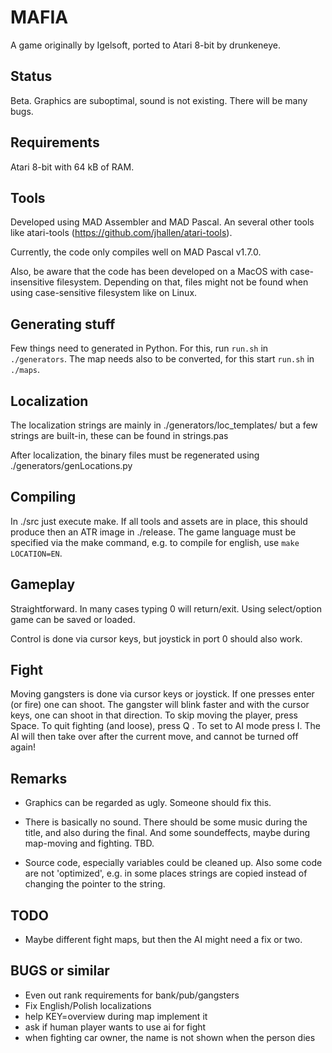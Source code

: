 # MAFIA

A game originally by Igelsoft, ported to Atari 8-bit by drunkeneye.

## Status

Beta. Graphics are suboptimal, sound is not existing.
There will be many bugs.


## Requirements

Atari 8-bit with 64 kB of RAM.


## Tools

Developed using MAD Assembler and MAD Pascal.
An several other tools like atari-tools (https://github.com/jhallen/atari-tools).

Currently, the code only compiles well on MAD Pascal v1.7.0.

Also, be aware that the code has been developed on a MacOS with
case-insensitive filesystem. Depending on that, files might not be
found when using case-sensitive filesystem like on Linux.



## Generating stuff

Few things need to generated in Python.  For this, run ```run.sh```
in ```./generators```.  The map needs also to be converted,
for this start ```run.sh``` in ```./maps```.


## Localization

The localization strings are mainly in ./generators/loc_templates/
but a few strings are built-in, these can be found in strings.pas 

After localization, the binary files must be regenerated using
./generators/genLocations.py


## Compiling 

In ./src just execute make. If all tools and assets are in place,
this should produce then an ATR image in ./release.
The game language must be specified via the make command,
e.g. to compile for english, use ```make LOCATION=EN```.


## Gameplay

Straightforward. In many cases typing 0 will return/exit.
Using select/option game can be saved or loaded.

Control is done via cursor keys, but joystick in port 0 should
also work. 


## Fight 

Moving gangsters is done via cursor keys or joystick.
If one presses enter (or fire) one can shoot. 
The gangster will blink faster and with the cursor keys,
one can shoot in that direction. 
To skip moving the player, press Space.
To quit fighting (and loose), press Q .
To set to AI mode press I. The AI will then take over after
the current move, and cannot be turned off again!



## Remarks

- Graphics can be regarded as ugly. Someone should fix this.

- There is basically no sound. There should be some music during
the title, and also during the final. And some soundeffects, maybe
during map-moving and fighting. TBD.

- Source code, especially variables could be cleaned up. Also some
code are not 'optimized', e.g. in some places strings are copied
instead of changing the pointer to the string.


## TODO 

- Maybe different fight maps, but then the AI might need a fix or two.


## BUGS or similar

- Even out rank requirements for bank/pub/gangsters
- Fix English/Polish localizations
- help KEY=overview during map implement it
- ask if human player wants to use ai for fight
- when fighting car owner, the name is not shown when the person dies



